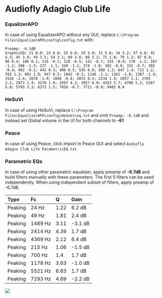 # Audiofly Adagio Club Life

### EqualizerAPO
In case of using EqualizerAPO without any GUI, replace `C:\Program Files\EqualizerAPO\config\config.txt`
with:
```
Preamp: -6.1dB
GraphicEQ: 21 0.0; 23 6.0; 25 6.0; 28 5.9; 31 5.6; 34 5.2; 37 4.8; 41 4.3; 45 3.9; 49 3.5; 54 3.1; 60 2.6; 66 2.2; 72 1.8; 79 1.2; 87 0.9; 96 0.4; 106 0.1; 116 -0.1; 128 -0.5; 141 -0.7; 155 -0.9; 170 -1.2; 187 -1.2; 206 -1.3; 227 -1.1; 249 -1.2; 274 -1.0; 302 -0.8; 332 -0.7; 365 -0.4; 402 -0.1; 442 0.3; 486 0.5; 535 0.8; 588 1.2; 647 1.4; 712 1.2; 783 1.3; 861 1.0; 947 0.5; 1042 -0.3; 1146 -1.1; 1261 -1.8; 1387 -2.4; 1526 -2.4; 1678 -1.9; 1846 -0.8; 2031 0.5; 2234 1.4; 2457 2.1; 2703 2.1; 2973 1.4; 3270 1.9; 3597 4.2; 3957 6.0; 4353 5.7; 4788 5.2; 5267 5.0; 5793 3.3; 6373 1.5; 7010 -0.7; 7711 -0.9; 8482 0.0
```

### HeSuVi
In case of using HeSuVi, replace `C:\Program Files\EqualizerAPO\config\HeSuVi\eq.txt` and omit `Preamp:
-6.1dB` and instead set Global volume in the UI for both channels to **-61**

### Peace
In case of using Peace, click *Import* in Peace GUI and select `Audiofly Adagio Club Life ParametricEQ.txt`.

### Parametric EQs
In case of using other parametric equalizer, apply preamp of **-6.7dB** and build filters manually
with these parameters. The first 5 filters can be used independently.
When using independent subset of filters, apply preamp of -6.7dB.

| Type    | Fc      |    Q | Gain    |
|:--------|:--------|:-----|:--------|
| Peaking | 24 Hz   | 1.22 | 6.2 dB  |
| Peaking | 49 Hz   | 1.81 | 2.4 dB  |
| Peaking | 1489 Hz | 3.11 | -3.1 dB |
| Peaking | 2414 Hz | 4.39 | 1.7 dB  |
| Peaking | 4369 Hz | 2.12 | 6.4 dB  |
| Peaking | 215 Hz  | 1.06 | -1.5 dB |
| Peaking | 700 Hz  | 1.4  | 1.7 dB  |
| Peaking | 1178 Hz | 3.63 | -1.0 dB |
| Peaking | 5521 Hz | 6.63 | 1.7 dB  |
| Peaking | 7293 Hz | 4.69 | -2.2 dB |

![](https://raw.githubusercontent.com/jaakkopasanen/AutoEq/master/results/innerfidelity/sbaf-serious/Audiofly%20Adagio%20Club%20Life/Audiofly%20Adagio%20Club%20Life.png)